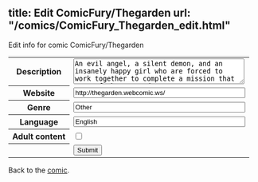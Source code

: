 title: Edit ComicFury/Thegarden
url: "/comics/ComicFury_Thegarden_edit.html"
---
Edit info for comic ComicFury/Thegarden

<form name="comic" action="http://gaepostmail.appspot.com/comic/" method="post">
<table class="comicinfo">
<tr>
<th>Description</th><td><textarea name="description" cols="40" rows="3">An evil angel, a silent demon, and an insanely happy girl who are forced to work together to complete a mission that none of them wanted.</textarea></td>
</tr>
<tr>
<th>Website</th><td><input type="text" name="url" value="http://thegarden.webcomic.ws/" size="40"/></td>
</tr>
<tr>
<th>Genre</th><td><input type="text" name="genre" value="Other" size="40"/></td>
</tr>
<tr>
<th>Language</th><td><input type="text" name="language" value="English" size="40"/></td>
</tr>
<tr>
<th>Adult content</th><td><input type="checkbox" name="adult" value="adult" /></td>
</tr>
<tr>
<th></th><td>
<input type="hidden" name="comic" value="ComicFury_Thegarden" />
<input type="submit" name="submit" value="Submit" />
</td>
</tr>
</table>
</form>

Back to the [comic](ComicFury_Thegarden.html).
